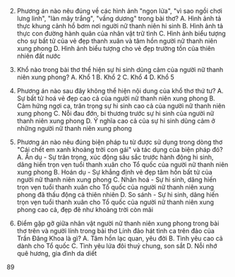 2. Phương án nào nêu đúng về các hình ảnh "ngọn lửa", "vì sao ngồi chơi lưng linh", "làn mây trắng", "vầng dương" trong bài thơ?
   A. Hình ảnh tả thực khung cảnh hồ bơm nơi người nữ thanh niên hi sinh
   B. Hình ảnh tả thực con đường hành quân của nhân vật trữ tình
   C. Hình ảnh biểu tượng cho sự bất tử của vẻ đẹp thanh xuân và tâm hồn người nữ thanh niên xung phong
   D. Hình ảnh biểu tượng cho vẻ đẹp trường tồn của thiên nhiên đất nước

3. Khổ nào trong bài thơ thể hiện sự hi sinh dũng cảm của người nữ thanh niên xung phong?
   A. Khổ 1                B. Khổ 2
   C. Khổ 4                D. Khổ 5

4. Phương án nào sau đây không thể hiện nội dung của khổ thơ thứ tư?
   A. Sự bất tử hoá vẻ đẹp cao cả của người nữ thanh niên xung phong
   B. Cảm hứng ngợi ca, trân trọng sự hi sinh cao cả của người nữ thanh niên xung phong
   C. Nỗi đau đớn, bi thương trước sự hi sinh của người nữ thanh niên xung phong
   D. Ý nghĩa cao cả của sự hi sinh dũng cảm ở những người nữ thanh niên xung phong

5. Phương án nào nêu đúng biện pháp tu từ được sử dụng trong dòng thơ "Cái chết em xanh khoảng trời con gái" và tác dụng của biện pháp đó?
   A. Ẩn dụ - Sự trân trọng, xúc động sâu sắc trước hành động hi sinh, dâng hiến trọn vẹn tuổi thanh xuân cho Tổ quốc của người nữ thanh niên xung phong
   B. Hoán dụ - Sự khẳng định vẻ đẹp tâm hồn bất tử của người nữ thanh niên xung phong
   C. Nhân hoá - Sự hi sinh, dâng hiến trọn vẹn tuổi thanh xuân cho Tổ quốc của người nữ thanh niên xung phong đã thấu động cả thiên nhiên
   D. So sánh - Sự hi sinh, dâng hiến trọn vẹn tuổi thanh xuân cho Tổ quốc của người nữ thanh niên xung phong cao cả, đẹp đẽ như khoảng trời còn mãi

6. Điểm gặp gỡ giữa nhân vật người nữ thanh niên xung phong trong bài thơ trên và người lính trong bài thơ Lính đảo hát tình ca trên đảo của Trần Đăng Khoa là gì?
   A. Tâm hồn lạc quan, yêu đời
   B. Tình yêu cao cả dành cho Tổ quốc
   C. Tình yêu lứa đôi thuỷ chung, son sắt
   D. Nỗi nhớ quê hương, gia đình da diết

89